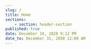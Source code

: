 ```yaml
---
slug: /
title: Home
sections:
    - section: header-section
published: true
date: December 19, 2020 9:12 PM
date_to: December 31, 2030 12:00 AM
---
```

